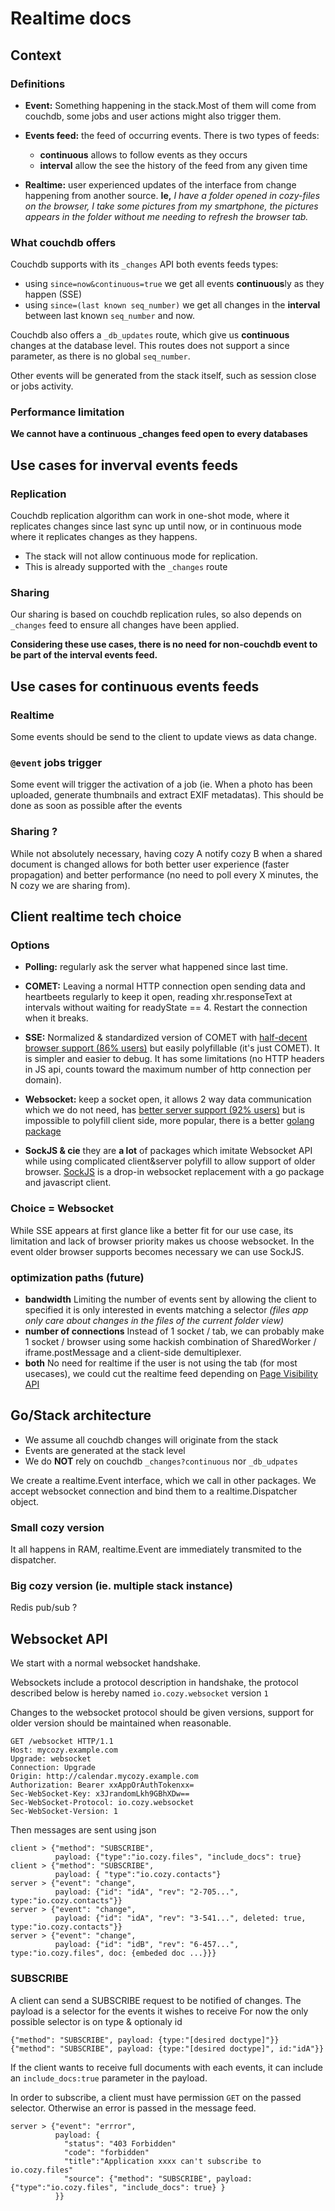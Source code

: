 # Realtime docs

## Context

### Definitions

- **Event:** Something happening in the stack.Most of them will come from couchdb, some jobs and user actions might also trigger them.

- **Events feed:** the feed of occurring events. There is two types of feeds:
  - **continuous** allows to follow events as they occurs
  - **interval** allow the see the history of the feed from any given time

- **Realtime:** user experienced updates of the interface from change happening from another source. **Ie,** *I have a folder opened in cozy-files on the browser, I take some pictures from my smartphone, the pictures appears in the folder without me needing to refresh the browser tab.*

### What couchdb offers

Couchdb supports with its `_changes` API both events feeds types:
- using `since=now&continuous=true` we get all events **continuous**ly as they happen (SSE)
- using `since=(last known seq_number)` we get all changes in the **interval** between last known `seq_number` and now.

Couchdb also offers a `_db_updates` route, which give us **continuous** changes at the database level. This routes does not support a since parameter, as there is no global `seq_number`.

Other events will be generated from the stack itself, such as session close or jobs activity.

### Performance limitation

**We cannot have a continuous _changes feed open to every databases**

## Use cases for inverval events feeds

### Replication

Couchdb replication algorithm can work in one-shot mode, where it replicates changes since last sync up until now, or in continuous mode where it replicates changes as they happens.

- The stack will not allow continuous mode for replication.
- This is already supported with the `_changes` route

### Sharing

Our sharing is based on couchdb replication rules, so also depends on `_changes` feed to ensure all changes have been applied.

**Considering these use cases, there is no need for non-couchdb event to be part of the interval events feed.**

## Use cases for continuous events feeds

### Realtime

Some events should be send to the client to update views as data change.

### `@event` jobs trigger

Some event will trigger the activation of a job (ie. When a photo has been uploaded, generate thumbnails and extract EXIF metadatas). This should be done as soon as possible after the events

### Sharing ?

While not absolutely necessary, having cozy A notify cozy B when a shared document is changed allows for both better user experience (faster propagation) and better performance (no need to poll every X minutes, the N cozy we are sharing from).

## Client realtime tech choice

### Options

- **Polling:** regularly ask the server what happened since last time.

- **COMET:** Leaving a normal HTTP connection open sending data and heartbeets regularly to keep it open, reading xhr.responseText at intervals without waiting for readyState == 4. Restart the connection when it breaks.

- **SSE:** Normalized & standardized version of COMET with [half-decent browser support (86% users)](http://caniuse.com/#feat=eventsource) but easily polyfillable (it's just COMET). It is simpler and easier to debug. It has some limitations (no HTTP headers in JS api, counts toward the maximum number of http connection per domain).

- **Websocket:** keep a socket open, it allows 2 way data communication which we do not need, has [better server support (92% users)](http://caniuse.com/#feat=websockets) but is impossible to polyfill client side, more popular, there is a better [golang package](https://godoc.org/github.com/gorilla/websocket)

- **SockJS & cie** they are **a lot** of packages which imitate Websocket API while using complicated client&server polyfill to allow support of older browser. [SockJS](https://github.com/sockjs/) is a drop-in websocket replacement with a go package and javascript client.

### Choice = Websocket

While SSE appears at first glance like a better fit for our use case, its limitation and lack of browser priority makes us choose websocket. In the event older browser supports becomes necessary we can use SockJS.

### optimization paths (future)

- **bandwidth** Limiting the number of events sent by allowing the client to specified it is only interested in events matching a selector *(files app only care about changes in the files of the current folder view)*  
- **number of connections** Instead of 1 socket / tab, we can probably make 1 socket / browser using some hackish combination of SharedWorker / iframe.postMessage and a client-side demultiplexer.
- **both** No need for realtime if the user is not using the tab (for most usecases), we could cut the realtime feed depending on [Page Visibility API](https://www.w3.org/TR/2011/WD-page-visibility-20110602/)


## Go/Stack architecture

- We assume all couchdb changes will originate from the stack
- Events are generated at the stack level
- We do **NOT** rely on couchdb `_changes?continuous` nor `_db_udpates`

We create a realtime.Event interface, which we call in other packages.
We accept websocket connection and bind them to a realtime.Dispatcher object.

### Small cozy version

It all happens in RAM, realtime.Event are immediately transmited to the dispatcher.


### Big cozy version (ie. multiple stack instance)

Redis pub/sub ?


## Websocket API

We start with a normal websocket handshake.

Websockets include a protocol description in handshake, the protocol described below is hereby named `io.cozy.websocket` version `1`

Changes to the websocket protocol should be given versions, support for older version should be maintained when reasonable.

```http
GET /websocket HTTP/1.1
Host: mycozy.example.com
Upgrade: websocket
Connection: Upgrade
Origin: http://calendar.mycozy.example.com
Authorization: Bearer xxAppOrAuthTokenxx=
Sec-WebSocket-Key: x3JrandomLkh9GBhXDw==
Sec-WebSocket-Protocol: io.cozy.websocket
Sec-WebSocket-Version: 1
```

Then messages are sent using json
```
client > {"method": "SUBSCRIBE",
          payload: {"type":"io.cozy.files", "include_docs": true}
client > {"method": "SUBSCRIBE",
          payload: { "type":"io.cozy.contacts"}
server > {"event": "change",
          payload: {"id": "idA", "rev": "2-705...", type:"io.cozy.contacts"}}
server > {"event": "change",
          payload: {"id": "idA", "rev": "3-541...", deleted: true, type:"io.cozy.contacts"}}
server > {"event": "change",
          payload: {"id": "idB", "rev": "6-457...", type:"io.cozy.files", doc: {embeded doc ...}}}
```

### SUBSCRIBE

A client can send a SUBSCRIBE request to be notified of changes.
The payload is a selector for the events it wishes to receive
For now the only possible selector is on type & optionaly id

`{"method": "SUBSCRIBE", payload: {type:"[desired doctype]"}}`
`{"method": "SUBSCRIBE", payload: {type:"[desired doctype]", id:"idA"}}`

If the client wants to receive full documents with each events, it can include an `include_docs:true` parameter in the payload.

In order to subscribe, a client must have permission `GET` on the passed selector. Otherwise an error is passed in the message feed.

```
server > {"event": "errror",
          payload: {
            "status": "403 Forbidden"
            "code": "forbidden"
            "title":"Application xxxx can't subscribe to io.cozy.files"
            "source": {"method": "SUBSCRIBE", payload: {"type":"io.cozy.files", "include_docs": true} }
          }}
```

